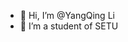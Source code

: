 - 👋 Hi, I’m @YangQing Li
- 👀 I’m a student of SETU


<!---
YvonneLiYQ/YvonneLiYQ is a ✨ special ✨ repository because its `README.md` (this file) appears on your GitHub profile.
You can click the Preview link to take a look at your changes.
--->
